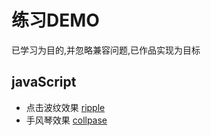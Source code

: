 # 练习DEMO
已学习为目的,并忽略兼容问题,已作品实现为目标

## javaScript

- 点击波纹效果 [ripple](./JavaScript/ripple/)
- 手风琴效果 [collpase](.JavaScript/collpase/)
